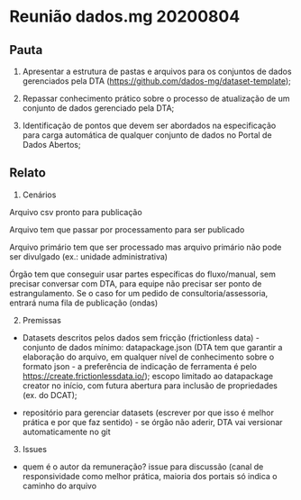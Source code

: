 # Reunião dados.mg 20200804

## Pauta

1. Apresentar a estrutura de pastas e arquivos para os conjuntos de dados gerenciados pela DTA (https://github.com/dados-mg/dataset-template);

2. Repassar conhecimento prático sobre o processo de atualização de um conjunto de dados gerenciado pela DTA;

3. Identificação de pontos que devem ser abordados na especificação para carga automática de qualquer conjunto de dados no Portal de Dados Abertos;

## Relato

1. Cenários

Arquivo csv pronto para publicação

Arquivo tem que passar por processamento para ser publicado

Arquivo primário tem que ser processado mas arquivo primário não pode ser divulgado (ex.: unidade administrativa)


Órgão tem que conseguir usar partes específicas do fluxo/manual, sem precisar conversar com DTA, para equipe não precisar ser ponto de estrangulamento. Se o caso for um pedido de consultoria/assessoria, entrará numa fila de publicação (ondas)

2. Premissas

* Datasets descritos pelos dados sem fricção (frictionless data) - conjunto de dados mínimo: datapackage.json (DTA tem que garantir a elaboração do arquivo, em qualquer nível de conhecimento sobre o formato json - a preferência de indicação de ferramenta é pelo https://create.frictionlessdata.io/); escopo limitado ao datapackage creator no início, com futura abertura para inclusão de propriedades (ex. do DCAT); 

* repositório para gerenciar datasets (escrever por que isso é melhor prática e por que faz sentido) - se órgão não aderir, DTA vai versionar automaticamente no git

3. Issues

* quem é o autor da remuneração? issue para discussão (canal de responsividade como melhor prática, maioria dos portais só indica o caminho do arquivo

